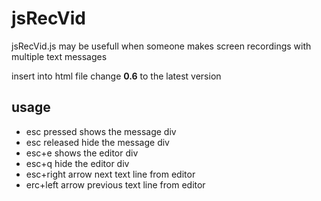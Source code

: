# jsRecVid
jsRecVid.js may be usefull when someone makes screen recordings with multiple text messages

insert into html file change **0.6** to the latest version

 <script src="https://cdn.jsdelivr.net/gh/layerswing/jsRecVid@0.6/js/jsRecVid.js"></script>
 
 ## usage
 
 
 * esc  pressed         shows the message div
 * esc  released        hide the message div
 * esc+e                shows the editor div
 * esc+q                hide the editor div
 * esc+right arrow      next text line from editor
 * erc+left arrow       previous text line from editor
